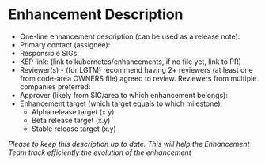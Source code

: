 # Enhancement Description
- One-line enhancement description (can be used as a release note):
- Primary contact (assignee):
- Responsible SIGs:
- KEP link: (link to kubernetes/enhancements, if no file yet, link to PR)
- Reviewer(s) - (for LGTM) recommend having 2+ reviewers (at least one from code-area OWNERS file) agreed to review. Reviewers from multiple companies preferred:
- Approver (likely from SIG/area to which enhancement belongs):
- Enhancement target (which target equals to which milestone):
  - Alpha release target (x.y)
  - Beta release target (x.y)
  - Stable release target (x.y)

_Please to keep this description up to date. This will help the Enhancement Team track efficiently the evolution of the enhancement_
